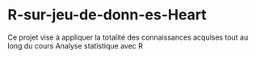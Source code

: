 # R-sur-jeu-de-donn-es-Heart
 Ce projet vise à appliquer la totalité des connaissances acquises tout au long du cours Analyse statistique avec R
